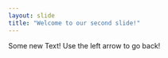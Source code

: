 ```yaml
---
layout: slide
title: "Welcome to our second slide!"
---
```

Some new Text!
Use the left arrow to go back!
